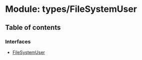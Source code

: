 # Module: types/FileSystemUser

## Table of contents

### Interfaces

- [FileSystemUser](../wiki/types.FileSystemUser.FileSystemUser)
